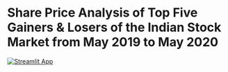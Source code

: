 # Share Price Analysis of Top Five Gainers & Losers of the Indian Stock Market from May 2019 to May 2020
[![Streamlit App](https://static.streamlit.io/badges/streamlit_badge_black_white.svg)](https://vasudhasingh22-stockmarket-stock-market-hb7a0l.streamlitapp.com/)

